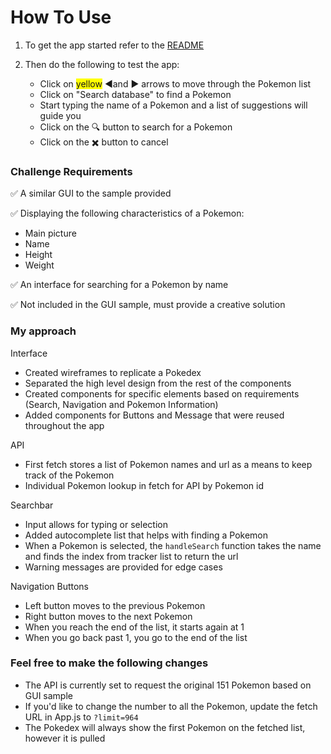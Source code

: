 # How To Use

1. To get the app started refer to the [README](https://github.com/josno/pokedex-challenge/blob/master/README.md)

2. Then do the following to test the app:
   - Click on <span style="background-color: #FFFF00">yellow</span> :arrow_backward:and :arrow_forward: arrows to move through the Pokemon list
   - Click on "Search database" to find a Pokemon
   - Start typing the name of a Pokemon and a list of suggestions will guide you
   - Click on the :mag: button to search for a Pokemon
   - Click on the :heavy_multiplication_x: button to cancel

### Challenge Requirements

:white_check_mark: A similar GUI to the sample provided

:white_check_mark: Displaying the following characteristics of a Pokemon:

- Main picture
- Name
- Height
- Weight

:white_check_mark: An interface for searching for a Pokemon by name

:white_check_mark: Not included in the GUI sample, must provide a creative solution

### My approach

Interface

- Created wireframes to replicate a Pokedex
- Separated the high level design from the rest of the components
- Created components for specific elements based on requirements (Search, Navigation and Pokemon Information)
- Added components for Buttons and Message that were reused throughout the app

API

- First fetch stores a list of Pokemon names and url as a means to keep track of the Pokemon
- Individual Pokemon lookup in fetch for API by Pokemon id

Searchbar

- Input allows for typing or selection
- Added autocomplete list that helps with finding a Pokemon
- When a Pokemon is selected, the `handleSearch` function takes the name and finds the index from tracker list to return the url
- Warning messages are provided for edge cases

Navigation Buttons

- Left button moves to the previous Pokemon
- Right button moves to the next Pokemon
- When you reach the end of the list, it starts again at 1
- When you go back past 1, you go to the end of the list

### Feel free to make the following changes

- The API is currently set to request the original 151 Pokemon based on GUI sample
- If you'd like to change the number to all the Pokemon, update the fetch URL in App.js to `?limit=964`
- The Pokedex will always show the first Pokemon on the fetched list, however it is pulled
